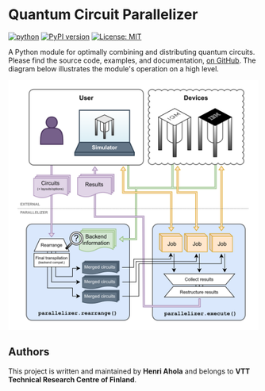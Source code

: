 # Quantum Circuit Parallelizer

[![python](https://img.shields.io/badge/python-3.10-blue.svg)](https://www.python.org)
[![PyPI version](https://badge.fury.io/py/qc-parallelizer.svg)](https://pypi.org/project/qc-parallelizer)
[![License: MIT](https://img.shields.io/badge/License-MIT-red.svg)](https://opensource.org/licenses/MIT)

A Python module for optimally combining and distributing quantum circuits. Please find the source
code, examples, and documentation, [on GitHub](https://github.com/vttresearch/qc-parallelizer). The
diagram below illustrates the module's operation on a high level.

![](https://raw.githubusercontent.com/vttresearch/qc-parallelizer/refs/heads/main/notebooks/parallelizer-full.drawio.png)

## Authors

This project is written and maintained by **Henri Ahola** and belongs to **VTT Technical Research
Centre of Finland**.
